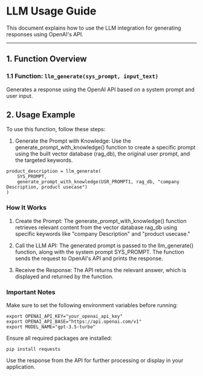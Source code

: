 # LLM Usage Guide

This document explains how to use the LLM integration for generating responses using OpenAI's API.

---

## **1. Function Overview**

### **1.1 Function: `llm_generate(sys_prompt, input_text)`**
Generates a response using the OpenAI API based on a system prompt and user input.

## **2. Usage Example**
To use this function, follow these steps:
1. Generate the Prompt with Knowledge: Use the generate_prompt_with_knowledge() function to create a specific prompt using the built vector database (rag_db), the original user prompt, and the targeted keywords.
```
product_description = llm_generate(
    SYS_PROMPT, 
    generate_prompt_with_knowledge(USR_PROMPT1, rag_db, "company Description, product usecase")
)
```

### How It Works
1. Create the Prompt:
	The generate_prompt_with_knowledge() function retrieves relevant content from the vector database rag_db using specific keywords like "company Description" and "product usecase."

2. Call the LLM API:
	The generated prompt is passed to the llm_generate() function, along with the system prompt SYS_PROMPT.
	The function sends the request to OpenAI's API and prints the response.

3. Receive the Response:
	The API returns the relevant answer, which is displayed and returned by the function.

### Important Notes
Make sure to set the following environment variables before running:
```
export OPENAI_API_KEY="your_openai_api_key"
export OPENAI_API_BASE="https://api.openai.com/v1"
export MODEL_NAME="gpt-3.5-turbo"
```

Ensure all required packages are installed:
```
pip install requests
```
Use the response from the API for further processing or display in your application.